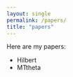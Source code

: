 ```yaml
---
layout: single
permalink: /papers/
title: "papers"
---
```


Here are my papers:
- Hilbert
- MTtheta
